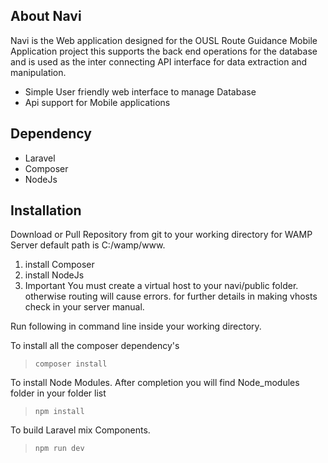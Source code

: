 ## About Navi

Navi is the Web application designed for the OUSL Route Guidance Mobile Application project this supports the back end operations for the database and is used as the inter connecting API interface for data extraction and manipulation.
- Simple User friendly web interface to manage Database
- Api support for Mobile applications

## Dependency

- Laravel
- Composer
- NodeJs
 
## Installation

Download or Pull Repository from git to your working directory for WAMP Server default path is C:/wamp/www.

1. install Composer
1. install NodeJs
1. Important You must create a virtual host to your navi/public folder. otherwise routing will cause errors. for further details in making vhosts check in your server manual.  

Run following in command line inside your working directory. 

To install all the composer dependency's 
> `composer install` 

To install Node Modules. After completion you will find Node_modules folder in your folder list 
> `npm install`

To build Laravel mix Components.
> `npm run dev` 

